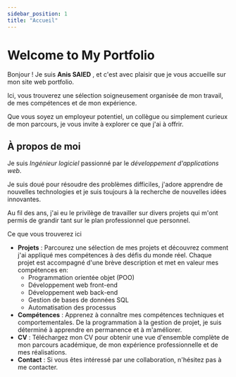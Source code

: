 ```yaml
---
sidebar_position: 1
title: "Accueil"
---
```


# Welcome to My Portfolio

Bonjour ! Je suis **Anis SAIED** , et c'est avec plaisir que je vous accueille sur mon site web portfolio.

Ici, vous trouverez une sélection soigneusement organisée de mon travail, de mes compétences et de mon expérience. 

Que vous soyez un employeur potentiel, un collègue ou simplement curieux de mon parcours, je vous invite à explorer ce que j'ai à offrir.

## À propos de moi

Je suis *Ingénieur logiciel* passionné par le *développement d'applications web*.

Je suis doué pour résoudre des problèmes difficiles, j'adore apprendre de nouvelles technologies et je suis toujours à la recherche de nouvelles idées innovantes.

Au fil des ans, j'ai eu le privilège de travailler sur divers projets qui m'ont permis de grandir tant sur le plan professionnel que personnel.

Ce que vous trouverez ici

- **Projets** : Parcourez une sélection de mes projets et découvrez comment j'ai appliqué mes compétences à des défis du monde réel. Chaque projet est accompagné d'une brève description et met en valeur mes compétences en:
  - Programmation orientée objet (POO)
  - Développement web front-end
  - Développement web back-end
  - Gestion de bases de données SQL
  - Automatisation des processus
- **Compétences** : Apprenez à connaître mes compétences techniques et comportementales. De la programmation à la gestion de projet, je suis déterminé à apprendre en permanence et à m'améliorer.
- **CV** : Téléchargez mon CV pour obtenir une vue d'ensemble complète de mon parcours académique, de mon expérience professionnelle et de mes réalisations. 
- **Contact** : Si vous êtes intéressé par une collaboration, n'hésitez pas à me contacter.

